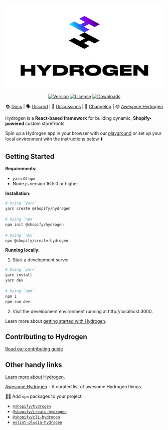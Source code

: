 <p align="center">
    <a href="https://hydrogen.shopify.dev"><img src="./.github/images/hydrogen-logo.svg" alt="Hydrogen Logo"/></a>
</p>
<p align="center">
    <a href="https://www.npmjs.com/package/@shopify/hydrogen"><img src="https://img.shields.io/npm/v/@shopify/hydrogen.svg?sanitize=true" alt="Version"></a>
    <a href="https://github.com/Shopify/hydrogen/blob/main/LICENSE.md"><img src="https://img.shields.io/npm/l/@shopify/hydrogen.svg?sanitize=true" alt="License"></a>
    <a href="https://npmcharts.com/compare/@shopify/hydrogen?minimal=true"><img src="https://img.shields.io/npm/dm/@shopify/hydrogen.svg?sanitize=true" alt="Downloads"></a>
 </p>

<div align="center">

📚 [Docs](https://shopify.dev/custom-storefronts/hydrogen) | 🗣 [Discord](https://discord.gg/Hefq6w5c5d) | 💬 [Discussions](https://github.com/Shopify/hydrogen/discussions) | 📝 [Changelog](./packages/hydrogen/CHANGELOG.md) | 😎 [Awesome Hydrogen](https://github.com/Shopify/awesome-hydrogen)

</div>

Hydrogen is a **React-based framework** for building dynamic, **Shopify-powered** custom storefronts.

Spin up a Hydrogen app in your browser with our [playground](https://hydrogen.new/) or set up your local environment with the instructions below ⬇️

## Getting Started

**Requirements:**

- `yarn` or `npm`
- Node.js version 16.5.0 or higher

**Installation:**

```bash
# Using `yarn`
yarn create @shopify/hydrogen

# Using `npm`
npm init @shopify/hydrogen

# Using `npx`
npx @shopify/create-hydrogen
```

**Running locally:**

1. Start a development server

```bash
# Using `yarn`
yarn install
yarn dev

# Using `npm`
npm i
npm run dev
```

2. Visit the development environment running at http://localhost:3000.

Learn more about [getting started with Hydrogen](https://shopify.dev/custom-storefronts/hydrogen/templates).

## Contributing to Hydrogen

[Read our contributing guide](./.github/contributing.md)

## Other handy links

[Learn more about Hydrogen](https://shopify.dev/hydrogen).

[Awesome Hydrogen](https://github.com/Shopify/awesome-hydrogen) - A curated list of awesome Hydrogen things.

👷‍♀️ Add `npm` packages to your project:

- [`@shopify/hydrogen`](https://www.npmjs.com/package/@shopify/hydrogen)
- [`@shopify/create-hydrogen`](https://www.npmjs.com/package/@shopify/create-hydrogen)
- [`@shopify/cli-hydrogen`](https://www.npmjs.com/package/@shopify/cli-hydrogen)
- [`eslint-plugin-hydrogen`](https://www.npmjs.com/package/eslint-plugin-hydrogen)
